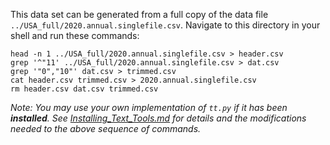 This data set can be generated from a full copy of the data file `../USA_full/2020.annual.singlefile.csv`.  Navigate to this directory in your shell and run these commands:

    head -n 1 ../USA_full/2020.annual.singlefile.csv > header.csv
    grep '^"11' ../USA_full/2020.annual.singlefile.csv > dat.csv
    grep '"0","10"' dat.csv > trimmed.csv
    cat header.csv trimmed.csv > 2020.annual.singlefile.csv
    rm header.csv dat.csv trimmed.csv

*Note: You may use your own implementation of `tt.py` if it has been **installed**. See [Installing_Text_Tools.md](../../instructions/Installing_Text_Tools.md) for details and the modifications needed to the above sequence of commands.*
